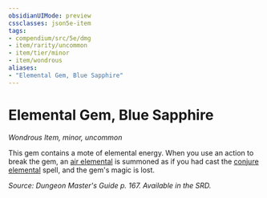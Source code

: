 ```yaml
---
obsidianUIMode: preview
cssclasses: json5e-item
tags:
- compendium/src/5e/dmg
- item/rarity/uncommon
- item/tier/minor
- item/wondrous
aliases: 
- "Elemental Gem, Blue Sapphire"
---
```

# Elemental Gem, Blue Sapphire
*Wondrous Item, minor, uncommon*  


This gem contains a mote of elemental energy. When you use an action to break the gem, an [air elemental](/Systems/5e/bestiary/elemental/air-elemental.md) is summoned as if you had cast the [conjure elemental](/Systems/5e/spells/conjure-elemental.md) spell, and the gem's magic is lost.

*Source: Dungeon Master's Guide p. 167. Available in the SRD.*